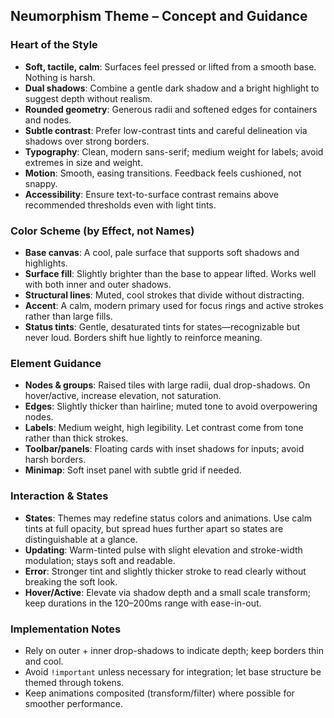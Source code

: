 ## Neumorphism Theme – Concept and Guidance

### Heart of the Style
- **Soft, tactile, calm**: Surfaces feel pressed or lifted from a smooth base. Nothing is harsh.
- **Dual shadows**: Combine a gentle dark shadow and a bright highlight to suggest depth without realism.
- **Rounded geometry**: Generous radii and softened edges for containers and nodes.
- **Subtle contrast**: Prefer low-contrast tints and careful delineation via shadows over strong borders.
- **Typography**: Clean, modern sans-serif; medium weight for labels; avoid extremes in size and weight.
- **Motion**: Smooth, easing transitions. Feedback feels cushioned, not snappy.
- **Accessibility**: Ensure text-to-surface contrast remains above recommended thresholds even with light tints.

### Color Scheme (by Effect, not Names)
- **Base canvas**: A cool, pale surface that supports soft shadows and highlights.
- **Surface fill**: Slightly brighter than the base to appear lifted. Works well with both inner and outer shadows.
- **Structural lines**: Muted, cool strokes that divide without distracting.
- **Accent**: A calm, modern primary used for focus rings and active strokes rather than large fills.
- **Status tints**: Gentle, desaturated tints for states—recognizable but never loud. Borders shift hue lightly to reinforce meaning.

### Element Guidance
- **Nodes & groups**: Raised tiles with large radii, dual drop-shadows. On hover/active, increase elevation, not saturation.
- **Edges**: Slightly thicker than hairline; muted tone to avoid overpowering nodes.
- **Labels**: Medium weight, high legibility. Let contrast come from tone rather than thick strokes.
- **Toolbar/panels**: Floating cards with inset shadows for inputs; avoid harsh borders.
- **Minimap**: Soft inset panel with subtle grid if needed.

### Interaction & States
- **States**: Themes may redefine status colors and animations. Use calm tints at full opacity, but spread hues further apart so states are distinguishable at a glance.
- **Updating**: Warm-tinted pulse with slight elevation and stroke-width modulation; stays soft and readable.
- **Error**: Stronger tint and slightly thicker stroke to read clearly without breaking the soft look.
- **Hover/Active**: Elevate via shadow depth and a small scale transform; keep durations in the 120–200ms range with ease-in-out.

### Implementation Notes
- Rely on outer + inner drop-shadows to indicate depth; keep borders thin and cool.
- Avoid `!important` unless necessary for integration; let base structure be themed through tokens.
- Keep animations composited (transform/filter) where possible for smoother performance.

